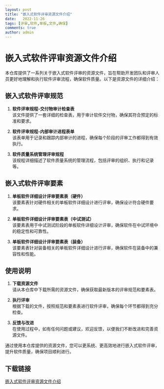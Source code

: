 ```yaml
---
layout: post
title: "嵌入式软件评审资源文件介绍"
date:   2022-11-26
tags: [评审,软件,单板,文件,确保]
comments: true
author: admin
---
```

# 嵌入式软件评审资源文件介绍

本仓库提供了一系列关于嵌入式软件评审的资源文件，旨在帮助开发团队和评审人员更好地理解和执行软件评审流程，确保软件质量。以下是资源文件的详细介绍：

## 嵌入式软件评审规范

1. **软件评审规程-交付物审计检查表**  
   该文件提供了一套详细的检查表，用于审计软件交付物，确保其符合预定的标准和要求。

2. **软件评审规程-内部审计进程表单**  
   该表单用于记录和跟踪内部审计的进程，确保每个阶段的评审工作都得到有效执行。

3. **软件质量系统管理评审规程**  
   该规程详细描述了软件质量系统的管理流程，包括评审的组织、执行和记录等。

## 嵌入式软件评审要素

1. **单板软件详细设计评审要素表（硬件）**  
   该要素表针对硬件相关的单板软件详细设计进行评审，确保设计符合硬件要求。

2. **单板软件详细设计评审要素表（中试测试）**  
   该要素表用于中试测试阶段的单板软件详细设计评审，确保软件在中试环境中的稳定性和可靠性。

3. **单板软件详细设计评审要素表（装备）**  
   该要素表针对装备相关的单板软件详细设计进行评审，确保软件在装备中的兼容性和性能。

## 使用说明

1. **下载资源文件**  
   请从本仓库中下载所需的资源文件，确保获取最新版本的评审规范和要素表。

2. **执行评审**  
   根据下载的文件，按照规范和要素表进行软件评审，确保每个环节都得到充分检查。

3. **反馈与改进**  
   在使用过程中，如有任何问题或建议，欢迎反馈，以便我们不断改进和完善资源文件。

通过使用本仓库提供的资源文件，您可以更系统、更高效地进行嵌入式软件评审，提升软件质量，确保项目顺利进行。

## 下载链接

[嵌入式软件评审资源文件介绍](https://pan.quark.cn/s/814d492a6e75)